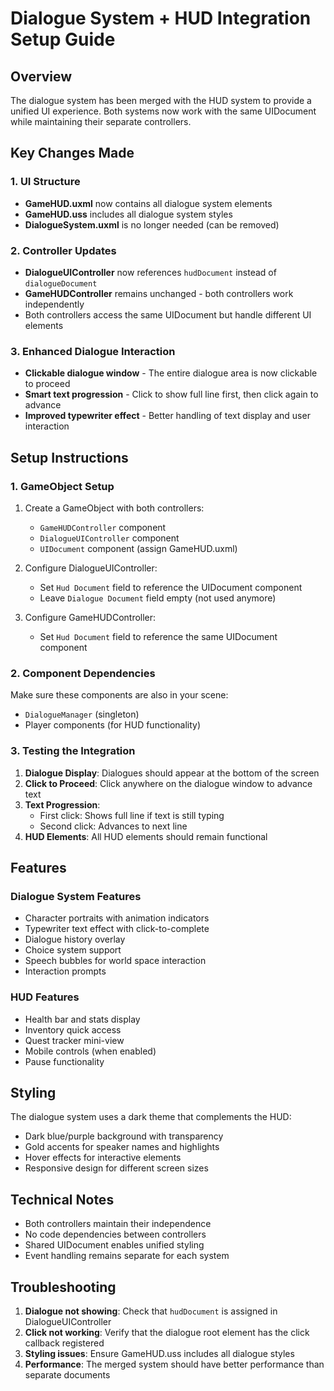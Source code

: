 # Dialogue System + HUD Integration Setup Guide

## Overview
The dialogue system has been merged with the HUD system to provide a unified UI experience. Both systems now work with the same UIDocument while maintaining their separate controllers.

## Key Changes Made

### 1. UI Structure
- **GameHUD.uxml** now contains all dialogue system elements
- **GameHUD.uss** includes all dialogue system styles
- **DialogueSystem.uxml** is no longer needed (can be removed)

### 2. Controller Updates
- **DialogueUIController** now references `hudDocument` instead of `dialogueDocument`
- **GameHUDController** remains unchanged - both controllers work independently
- Both controllers access the same UIDocument but handle different UI elements

### 3. Enhanced Dialogue Interaction
- **Clickable dialogue window** - The entire dialogue area is now clickable to proceed
- **Smart text progression** - Click to show full line first, then click again to advance
- **Improved typewriter effect** - Better handling of text display and user interaction

## Setup Instructions

### 1. GameObject Setup
1. Create a GameObject with both controllers:
   - `GameHUDController` component
   - `DialogueUIController` component
   - `UIDocument` component (assign GameHUD.uxml)

2. Configure DialogueUIController:
   - Set `Hud Document` field to reference the UIDocument component
   - Leave `Dialogue Document` field empty (not used anymore)

3. Configure GameHUDController:
   - Set `Hud Document` field to reference the same UIDocument component

### 2. Component Dependencies
Make sure these components are also in your scene:
- `DialogueManager` (singleton)
- Player components (for HUD functionality)

### 3. Testing the Integration
1. **Dialogue Display**: Dialogues should appear at the bottom of the screen
2. **Click to Proceed**: Click anywhere on the dialogue window to advance text
3. **Text Progression**: 
   - First click: Shows full line if text is still typing
   - Second click: Advances to next line
4. **HUD Elements**: All HUD elements should remain functional

## Features

### Dialogue System Features
- Character portraits with animation indicators
- Typewriter text effect with click-to-complete
- Dialogue history overlay
- Choice system support
- Speech bubbles for world space interaction
- Interaction prompts

### HUD Features
- Health bar and stats display
- Inventory quick access
- Quest tracker mini-view
- Mobile controls (when enabled)
- Pause functionality

## Styling
The dialogue system uses a dark theme that complements the HUD:
- Dark blue/purple background with transparency
- Gold accents for speaker names and highlights
- Hover effects for interactive elements
- Responsive design for different screen sizes

## Technical Notes
- Both controllers maintain their independence
- No code dependencies between controllers
- Shared UIDocument enables unified styling
- Event handling remains separate for each system

## Troubleshooting
1. **Dialogue not showing**: Check that `hudDocument` is assigned in DialogueUIController
2. **Click not working**: Verify that the dialogue root element has the click callback registered
3. **Styling issues**: Ensure GameHUD.uss includes all dialogue styles
4. **Performance**: The merged system should have better performance than separate documents
